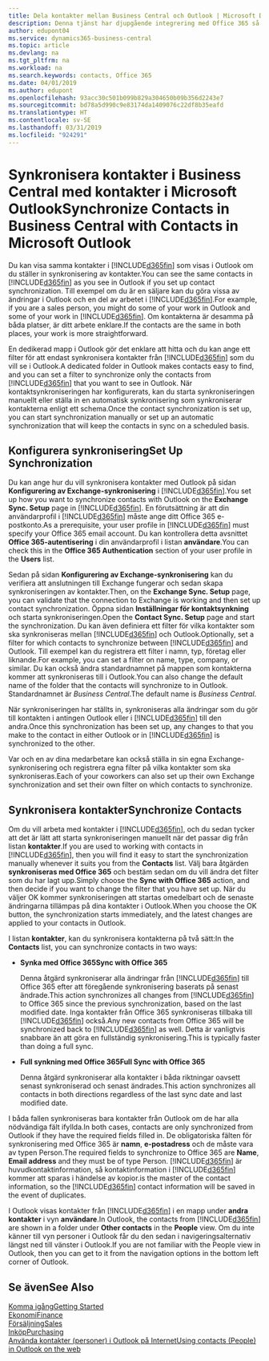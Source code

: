 ```yaml
---
title: Dela kontakter mellan Business Central och Outlook | Microsoft Docs
description: Denna tjänst har djupgående integrering med Office 365 så att du kan dela kontakter mellan Outlook och Business Central.
author: edupont04
ms.service: dynamics365-business-central
ms.topic: article
ms.devlang: na
ms.tgt_pltfrm: na
ms.workload: na
ms.search.keywords: contacts, Office 365
ms.date: 04/01/2019
ms.author: edupont
ms.openlocfilehash: 93acc30c501b099b829a304650b09b356d2243e7
ms.sourcegitcommit: bd78a5d990c9e83174da1409076c22df8b35eafd
ms.translationtype: HT
ms.contentlocale: sv-SE
ms.lasthandoff: 03/31/2019
ms.locfileid: "924291"
---
```

# <a name="synchronize-contacts-in-business-central-with-contacts-in-microsoft-outlook"></a><span data-ttu-id="cada8-103">Synkronisera kontakter i Business Central med kontakter i Microsoft Outlook</span><span class="sxs-lookup"><span data-stu-id="cada8-103">Synchronize Contacts in Business Central with Contacts in Microsoft Outlook</span></span>
<span data-ttu-id="cada8-104">Du kan visa samma kontakter i [!INCLUDE[d365fin](includes/d365fin_md.md)] som visas i Outlook om du ställer in synkronisering av kontakter.</span><span class="sxs-lookup"><span data-stu-id="cada8-104">You can see the same contacts in [!INCLUDE[d365fin](includes/d365fin_md.md)] as you see in Outlook if you set up contact synchronization.</span></span> <span data-ttu-id="cada8-105">Till exempel om du är en säljare kan du göra vissa av ändringar i Outlook och en del av arbetet i [!INCLUDE[d365fin](includes/d365fin_md.md)].</span><span class="sxs-lookup"><span data-stu-id="cada8-105">For example, if you are a sales person, you might do some of your work in Outlook and some of your work in [!INCLUDE[d365fin](includes/d365fin_md.md)].</span></span> <span data-ttu-id="cada8-106">Om kontakterna är desamma på båda platser, är ditt arbete enklare.</span><span class="sxs-lookup"><span data-stu-id="cada8-106">If the contacts are the same in both places, your work is more straightforward.</span></span>  

<span data-ttu-id="cada8-107">En dedikerad mapp i Outlook gör det enklare att hitta och du kan ange ett filter för att endast synkronisera kontakter från [!INCLUDE[d365fin](includes/d365fin_md.md)] som du vill se i Outlook.</span><span class="sxs-lookup"><span data-stu-id="cada8-107">A dedicated folder in Outlook makes contacts easy to find, and you can set a filter to synchronize only the contacts from [!INCLUDE[d365fin](includes/d365fin_md.md)] that you want to see in Outlook.</span></span> <span data-ttu-id="cada8-108">När kontaktsynkroniseringen har konfigurerats, kan du starta synkroniseringen manuellt eller ställa in en automatisk synkronisering som synkroniserar kontakterna enligt ett schema.</span><span class="sxs-lookup"><span data-stu-id="cada8-108">Once the contact synchronization is set up, you can start synchronization manually or set up an automatic synchronization that will keep the contacts in sync on a scheduled basis.</span></span>  

## <a name="set-up-synchronization"></a><span data-ttu-id="cada8-109">Konfigurera synkronisering</span><span class="sxs-lookup"><span data-stu-id="cada8-109">Set Up Synchronization</span></span>
<span data-ttu-id="cada8-110">Du kan ange hur du vill synkronisera kontakter med Outlook på sidan **Konfigurering av Exchange-synkronisering** i [!INCLUDE[d365fin](includes/d365fin_md.md)].</span><span class="sxs-lookup"><span data-stu-id="cada8-110">You set up how you want to synchronize contacts with Outlook on the **Exchange Sync. Setup** page in [!INCLUDE[d365fin](includes/d365fin_md.md)].</span></span> <span data-ttu-id="cada8-111">En förutsättning är att din användarprofil i [!INCLUDE[d365fin](includes/d365fin_md.md)] måste ange ditt Office 365 e-postkonto.</span><span class="sxs-lookup"><span data-stu-id="cada8-111">As a prerequisite, your user profile in [!INCLUDE[d365fin](includes/d365fin_md.md)] must specify your Office 365 email account.</span></span> <span data-ttu-id="cada8-112">Du kan kontrollera detta avsnittet **Office 365-autentisering** i din användarprofil i listan **användare**.</span><span class="sxs-lookup"><span data-stu-id="cada8-112">You can check this in the **Office 365 Authentication** section of your user profile in the **Users** list.</span></span>  

<span data-ttu-id="cada8-113">Sedan på sidan **Konfigurering av Exchange-synkronisering** kan du verifiera att anslutningen till Exchange fungerar och sedan skapa synkroniseringen av kontakter.</span><span class="sxs-lookup"><span data-stu-id="cada8-113">Then, on the **Exchange Sync. Setup** page, you can validate that the connection to Exchange is working and then set up contact synchronization.</span></span> <span data-ttu-id="cada8-114">Öppna sidan **Inställningar för kontaktsynkning** och starta synkroniseringen.</span><span class="sxs-lookup"><span data-stu-id="cada8-114">Open the **Contact Sync. Setup** page and start the synchronization.</span></span> <span data-ttu-id="cada8-115">Du kan även definiera ett filter för vilka kontakter som ska synkroniseras mellan [!INCLUDE[d365fin](includes/d365fin_md.md)] och Outlook.</span><span class="sxs-lookup"><span data-stu-id="cada8-115">Optionally, set a filter for which contacts to synchronize between [!INCLUDE[d365fin](includes/d365fin_md.md)] and Outlook.</span></span> <span data-ttu-id="cada8-116">Till exempel kan du registrera ett filter i namn, typ, företag eller liknande.</span><span class="sxs-lookup"><span data-stu-id="cada8-116">For example, you can set a filter on name, type, company, or similar.</span></span> <span data-ttu-id="cada8-117">Du kan också ändra standardnamnet på mappen som kontakterna kommer att synkroniseras till i Outlook.</span><span class="sxs-lookup"><span data-stu-id="cada8-117">You can also change the default name of the folder that the contacts will synchronize to in Outlook.</span></span> <span data-ttu-id="cada8-118">Standardnamnet är *Business Central*.</span><span class="sxs-lookup"><span data-stu-id="cada8-118">The default name is *Business Central*.</span></span>  

<span data-ttu-id="cada8-119">När synkroniseringen har ställts in, synkroniseras alla ändringar som du gör till kontakten i antingen Outlook eller i [!INCLUDE[d365fin](includes/d365fin_md.md)] till den andra.</span><span class="sxs-lookup"><span data-stu-id="cada8-119">Once this synchronization has been set up, any changes to that you make to the contact in either Outlook or in [!INCLUDE[d365fin](includes/d365fin_md.md)] is synchronized to the other.</span></span>  

<span data-ttu-id="cada8-120">Var och en av dina medarbetare kan också ställa in sin egna Exchange-synkronisering och registrera egna filter på vilka kontakter som ska synkroniseras.</span><span class="sxs-lookup"><span data-stu-id="cada8-120">Each of your coworkers can also set up their own Exchange synchronization and set their own filter on which contacts to synchronize.</span></span>  

## <a name="synchronize-contacts"></a><span data-ttu-id="cada8-121">Synkronisera kontakter</span><span class="sxs-lookup"><span data-stu-id="cada8-121">Synchronize Contacts</span></span>
<span data-ttu-id="cada8-122">Om du vill arbeta med kontakter i [!INCLUDE[d365fin](includes/d365fin_md.md)], och du sedan tycker att det är lätt att starta synkroniseringen manuellt när det passar dig från listan **kontakter**.</span><span class="sxs-lookup"><span data-stu-id="cada8-122">If you are used to working with contacts in [!INCLUDE[d365fin](includes/d365fin_md.md)], then you will find it easy to start the synchronization manually whenever it suits you from the **Contacts** list.</span></span> <span data-ttu-id="cada8-123">Välj bara åtgärden **synkroniseras med Office 365** och bestäm sedan om du vill ändra det filter som du har lagt upp.</span><span class="sxs-lookup"><span data-stu-id="cada8-123">Simply choose the **Sync with Office 365** action, and then decide if you want to change the filter that you have set up.</span></span> <span data-ttu-id="cada8-124">När du väljer OK kommer synkroniseringen att startas omedelbart och de senaste ändringarna tillämpas på dina kontakter i Outlook.</span><span class="sxs-lookup"><span data-stu-id="cada8-124">When you choose the OK button, the synchronization starts immediately, and the latest changes are applied to your contacts in Outlook.</span></span>  

<span data-ttu-id="cada8-125">I listan **kontakter**, kan du synkronisera kontakterna på två sätt:</span><span class="sxs-lookup"><span data-stu-id="cada8-125">In the **Contacts** list, you can synchronize contacts in two ways:</span></span>

* <span data-ttu-id="cada8-126">**Synka med Office 365**</span><span class="sxs-lookup"><span data-stu-id="cada8-126">**Sync with Office 365**</span></span>

  <span data-ttu-id="cada8-127">Denna åtgärd synkroniserar alla ändringar från [!INCLUDE[d365fin](includes/d365fin_md.md)] till Office 365 efter att föregående synkronisering baserats på senast ändrade.</span><span class="sxs-lookup"><span data-stu-id="cada8-127">This action synchronizes all changes from [!INCLUDE[d365fin](includes/d365fin_md.md)] to Office 365 since the previous synchronization, based on the last modified date.</span></span> <span data-ttu-id="cada8-128">Inga kontakter från Office 365 synkroniseras tillbaka till [!INCLUDE[d365fin](includes/d365fin_md.md)] också.</span><span class="sxs-lookup"><span data-stu-id="cada8-128">Any new contacts from Office 365 will be synchronized back to [!INCLUDE[d365fin](includes/d365fin_md.md)] as well.</span></span> <span data-ttu-id="cada8-129">Detta är vanligtvis snabbare än att göra en fullständig synkronisering.</span><span class="sxs-lookup"><span data-stu-id="cada8-129">This is typically faster than doing a full sync.</span></span>  

* <span data-ttu-id="cada8-130">**Full synkning med Office 365**</span><span class="sxs-lookup"><span data-stu-id="cada8-130">**Full Sync with Office 365**</span></span>

  <span data-ttu-id="cada8-131">Denna åtgärd synkroniserar alla kontakter i båda riktningar oavsett senast synkroniserad och senast ändrades.</span><span class="sxs-lookup"><span data-stu-id="cada8-131">This action synchronizes all contacts in both directions regardless of the last sync date and last modified date.</span></span>  

<span data-ttu-id="cada8-132">I båda fallen synkroniseras bara kontakter från Outlook om de har alla nödvändiga fält ifyllda.</span><span class="sxs-lookup"><span data-stu-id="cada8-132">In both cases, contacts are only synchronized from Outlook if they have the required fields filled in.</span></span> <span data-ttu-id="cada8-133">De obligatoriska fälten för synkronisering med Office 365 är **namn**, **e-postadress** och de måste vara av typen Person.</span><span class="sxs-lookup"><span data-stu-id="cada8-133">The required fields to synchronize to Office 365 are **Name**, **Email address** and they must be of type Person.</span></span> [!INCLUDE[d365fin](includes/d365fin_md.md)] <span data-ttu-id="cada8-134">är huvudkontaktinformation, så kontaktinformation i [!INCLUDE[d365fin](includes/d365fin_md.md)] kommer att sparas i händelse av kopior.</span><span class="sxs-lookup"><span data-stu-id="cada8-134">is the master of the contact information, so the [!INCLUDE[d365fin](includes/d365fin_md.md)] contact information will be saved in the event of duplicates.</span></span>  

<span data-ttu-id="cada8-135">I Outlook visas kontakter från [!INCLUDE[d365fin](includes/d365fin_md.md)] i en mapp under **andra kontakter** i vyn **användare**.</span><span class="sxs-lookup"><span data-stu-id="cada8-135">In Outlook, the contacts from [!INCLUDE[d365fin](includes/d365fin_md.md)] are shown in a folder under **Other contacts** in the **People**  view.</span></span> <span data-ttu-id="cada8-136">Om du inte känner till vyn personer i Outlook får du den sedan i navigeringsalternativ längst ned till vänster i Outlook.</span><span class="sxs-lookup"><span data-stu-id="cada8-136">If you are not familiar with the People view in Outlook, then you can get to it from the navigation options in the bottom left corner of Outlook.</span></span>  

## <a name="see-also"></a><span data-ttu-id="cada8-137">Se även</span><span class="sxs-lookup"><span data-stu-id="cada8-137">See Also</span></span>
[<span data-ttu-id="cada8-138">Komma igång</span><span class="sxs-lookup"><span data-stu-id="cada8-138">Getting Started</span></span>](product-get-started.md)  
[<span data-ttu-id="cada8-139">Ekonomi</span><span class="sxs-lookup"><span data-stu-id="cada8-139">Finance</span></span>](finance.md)  
[<span data-ttu-id="cada8-140">Försäljning</span><span class="sxs-lookup"><span data-stu-id="cada8-140">Sales</span></span>](sales-manage-sales.md)  
[<span data-ttu-id="cada8-141">Inköp</span><span class="sxs-lookup"><span data-stu-id="cada8-141">Purchasing</span></span>](purchasing-manage-purchasing.md)  
[<span data-ttu-id="cada8-142">Använda kontakter (personer) i Outlook på Internet</span><span class="sxs-lookup"><span data-stu-id="cada8-142">Using contacts (People) in Outlook on the web</span></span>](https://support.office.com/en-us/article/Using-contacts-People-in-Outlook-on-the-web-1e3438c7-26b2-420c-87de-3cea9d31b5cb?appver=OWB150)  

